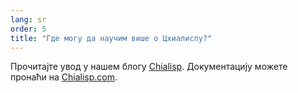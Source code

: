 ```yaml
---
lang: sr
order: 5
title: "Где могу да научим више о Цхиалиспу?"
---
```


Прочитајте увод у нашем блогу [Chialisp](https://www.chia.net/2019/11/27/chialisp.en.html). Документацију можете пронаћи на [Chialisp.com](https://chialisp.com).
